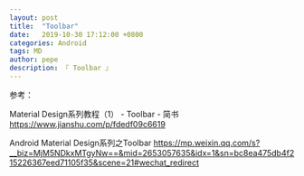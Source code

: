 ```yaml
---
layout: post
title:  "Toolbar"
date:   2019-10-30 17:12:00 +0800
categories: Android
tags: MD
author: pepe
description: 『 Toolbar 』
---
```









































参考：


Material Design系列教程（1） - Toolbar - 简书
https://www.jianshu.com/p/fdedf09c6619

Android Material Design系列之Toolbar
https://mp.weixin.qq.com/s?__biz=MjM5NDkxMTgyNw==&mid=2653057635&idx=1&sn=bc8ea475db4f215226367eed71105f35&scene=21#wechat_redirect


















